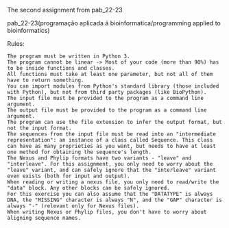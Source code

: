 The second assignment from pab_22-23


pab_22-23(programação aplicada á bioinformatica/programming applied to bioinformatics)

Rules:

    The program must be written in Python 3.
    The program cannot be linear -> Most of your code (more than 90%) has to be inside functions and classes.
    All functions must take at least one parameter, but not all of them have to return something.
    You can import modules from Python's standard library (those included with Python), but not from third party packages (like BioPython).
    The input file must be provided to the program as a command line argument.
    The output file must be provided to the program as a command line argument.
    The program can use the file extension to infer the output format, but not the input format.
    The sequences from the input file must be read into an "intermediate representation": an instance of a class called Sequence. This class can have as many proprieties as you want, but needs to have at least one method for obtaining the sequence's length.
    The Nexus and Phylip formats have two variants - "leave" and "interleave". For this assignment, you only need to worry about the "leave" variant, and can safely ignore that the "interleave" variant even exists (both for input and output).
    When reading or writing a nexus file, you only need to read/write the "data" block. Any other blocks can be safely ignored.
    For this exercise you can also assume that the "DATATYPE" is always DNA, the "MISSING" character is always "N", and the "GAP" character is always "-" (relevant only for Nexus files).
    When writing Nexus or Phylip files, you don't have to worry about aligning sequence names.

